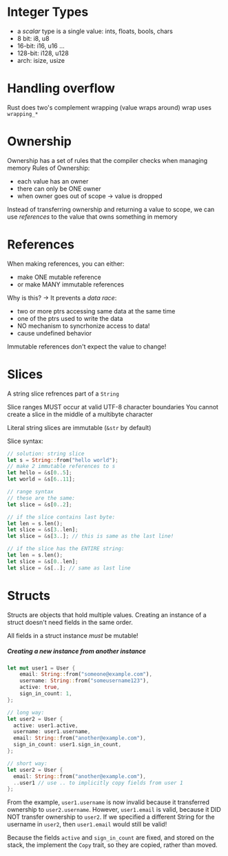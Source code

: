 # Integer Types
- a *scalar* type is a single value: ints, floats, bools, chars
- 8 bit: i8, u8
- 16-bit: i16, u16
...
- 128-bit: i128, u128
- arch: isize, usize

# Handling overflow
Rust does two's complement wrapping (value wraps around)
wrap uses `wrapping_*`

# Ownership
Ownership has a set of rules that the compiler checks when managing memory
Rules of Ownership: 
- each value has an owner
- there can only be ONE owner
- when owner goes out of scope -> value is dropped

Instead of transferring ownership and returning a value to scope, we can use *references* to the value that owns something in memory

# References
When making references, you can either:
- make ONE mutable reference
- or make MANY immutable references

Why is this? -> It prevents a *data race*: 
- two or more ptrs accessing same data at the same time
- one of the ptrs used to write the data
- NO mechanism to syncrhonize access to data!
- cause undefined behavior

Immutable references don't expect the value to change!

# Slices
A string slice refrences part of a `String`

Slice ranges MUST occur at valid UTF-8 character boundaries
You cannot create a slice in the middle of a multibyte character

Literal string slices are immutable (`&str` by default)

Slice syntax:
```rust
// solution: string slice
let s = String::from("hello world");
// make 2 immutable references to s
let hello = &s[0..5];
let world = &s[6..11];

// range syntax
// these are the same: 
let slice = &s[0..2];

// if the slice contains last byte:
let len = s.len();
let slice = &s[3..len];
let slice = &s[3..]; // this is same as the last line!

// if the slice has the ENTIRE string:
let len = s.len();
let slice = &s[0..len];
let slice = &s[..]; // same as last line
```

# Structs
Structs are objects that hold multiple values. Creating an instance of a struct doesn't need fields in the same order.

All fields in a struct instance *must* be mutable!

##### Creating a new instance from another instance
```rust
let mut user1 = User {
    email: String::from("someone@example.com"),
    username: String::from("someusername123"),
    active: true,
    sign_in_count: 1, 
};

// long way: 
let user2 = User {
  active: user1.active,
  username: user1.username,
  email: String::from("another@example.com"),
  sign_in_count: user1.sign_in_count,
};

// short way: 
let user2 = User {
  email: String::from("another@example.com"),
  ..user1 // use .. to implicitly copy fields from user 1
};
```
From the example, `user1.username` is now invalid because it transferred ownership to `user2.username`. However, `user1.email` is valid, because it DID NOT transfer ownership to `user2`. If we specified a different String for the username in `user2`, then `user1.email` would still be valid!

Because the fields `active` and `sign_in_count` are fixed, and stored on the stack, the implement the `Copy` trait, so they are copied, rather than moved.